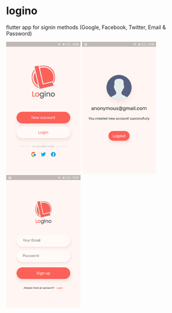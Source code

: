 
# logino

flutter app for signin methods (Google, Facebook, Twitter, Email & Password)

<img src="assets/screenshots/Screenshot1.png" width="40%">

<img src="assets/screenshots/Screenshot2.png" width="40%">

<img src="assets/screenshots/Screenshot3.png" width="40%">
